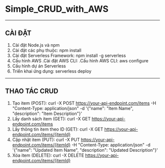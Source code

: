 # Simple_CRUD_with_AWS
-------------
CÀI ĐẶT
-------------
1. Cài đặt Node.js và npm
2. Cài đặt các phụ thuộc: npm install
3. Cài đặt Serverless Framework: npm install -g serverless
4. Cấu hình AWS
    .Cài đặt AWS CLI:
    .Cấu hình AWS CLI: aws configure
5. Cấu hình dự án Serverless
6. Triển khai ứng dụng: serverless deploy

-------------
THAO TÁC CRUD
-------------
1. Tạo item (POST): 
curl -X POST https://your-api-endpoint.com/items -H "Content-Type: application/json" -d '{"name": "Item Name", "description": "Item Description"}'
2. Lấy danh sách item (GET): 
curl -X GET https://your-api-endpoint.com/items
3. Lấy thông tin item theo ID (GET): 
curl -X GET https://your-api-endpoint.com/items/{itemId}
4. Cập nhật item (PUT): 
curl -X PUT https://your-api-endpoint.com/items/{itemId} -H "Content-Type: application/json" -d '{"name": "Updated Item Name", "description": "Updated Description"}'
5. Xóa item (DELETE): 
curl -X DELETE https://your-api-endpoint.com/items/{itemId}
